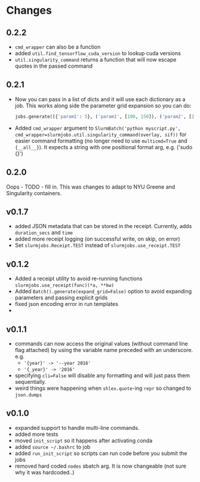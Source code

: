 # Changes

## 0.2.2
 - `cmd_wrapper` can also be a function
 - added `util.find_tensorflow_cuda_version` to lookup cuda versions
 - `util.singularity_command` returns a function that will now escape quotes in the passed command

## 0.2.1
 - Now you can pass in a list of dicts and it will use each dictionary as a job. This works along side the parameter grid expansion so you can do:
   ```python
   jobs.generate([{'param1': 5}, ('param1', [100, 150]), ('param2', [200, 250])])
   ```
 - Added `cmd_wrapper` argument to `SlurmBatch('python myscript.py', cmd_wrapper=slurmjobs.util.singularity_command(overlay, sif))` for easier command formatting (no longer need to use `multicmd=True` and `{__all__}`). It expects a string with one positional format arg, e.g. ('sudo {}')

## 0.2.0
Oops - TODO - fill in. This was changes to adapt to NYU Greene and Singularity containers.

## v0.1.7
 - added JSON metadata that can be stored in the receipt. Currently, adds `duration_secs` and `time`
 - added more receipt logging (on successful write, on skip, on error)
 - Set `slurmjobs.Receipt.TEST` instead of `slurmjobs.use_receipt.TEST`


## v0.1.2
 - Added a receipt utility to avoid re-running functions `slurmjobs.use_receipt(func)(*a, **kw)`
 - Added `Batch().generate(expand_grid=False)` option to avoid expanding parameters and passing explicit grids
 - fixed json encoding error in run templates
 - 

## v0.1.1
 - commands can now access the original values (without command line flag attached) by using the variable name preceded with an underscore. e.g.
    - `'{year}' -> '--year 2016'`
    - `'{_year}' -> '2016'`
 - specifying `cli=False` will disable any formatting and will just pass them sequentially.
 - weird things were happening when `shlex.quote`-ing `repr` so changed to `json.dumps`

## v0.1.0
 - expanded support to handle multi-line commands.
 - added more tests
 - moved `init_script` so it happens after activating conda
 - added `source ~/.bashrc` to job
 - added `run_init_script` so scripts can run code before you submit the jobs
 - removed hard coded `nodes` sbatch arg. It is now changeable (not sure why it was hardcoded..)
